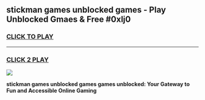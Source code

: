 
## stickman games unblocked games - Play Unblocked Gmaes & Free #0xlj0
<h3>
<a href="https://premium.freeplayer.one?title=stickman_games_unblocked_games&ref=01M">CLICK TO PLAY</a></h3>
<hr>

<h3>
<a href="https://premium.freeplayer.one?title=stickman_games_unblocked_games&ref=01M">CLICK 2 PLAY</a>
  
</h3>

<a href="https://premium.freeplayer.one?title=stickman_games_unblocked_games&ref=01M"><img src="https://clearcache.store/games.png"></a>


**stickman games unblocked games games unblocked: Your Gateway to Fun and Accessible Online Gaming**

